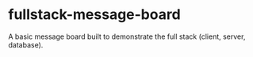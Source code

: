# fullstack-message-board
A basic message board built to demonstrate the full stack (client, server, database).
